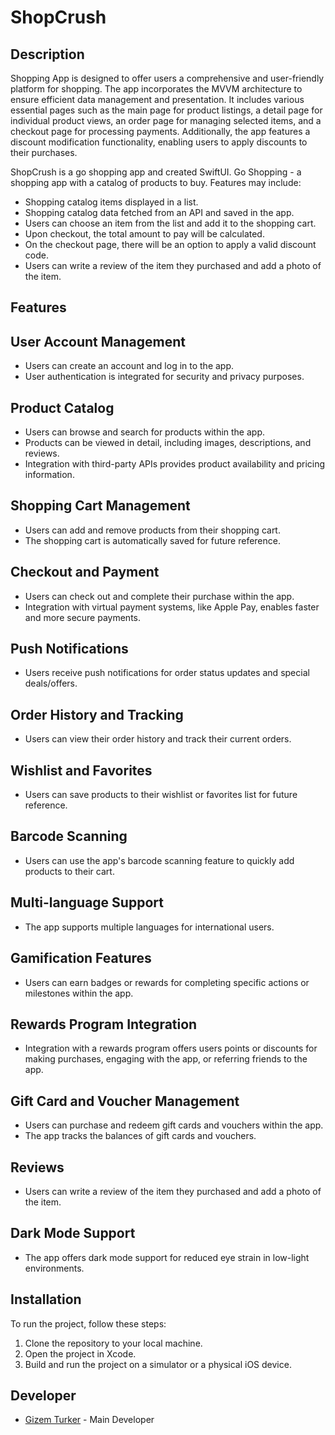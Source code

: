 # ShopCrush

## Description

Shopping App is designed to offer users a comprehensive and user-friendly platform for shopping. The app incorporates the MVVM architecture to ensure efficient data management and presentation. It includes various essential pages such as the main page for product listings, a detail page for individual product views, an order page for managing selected items, and a checkout page for processing payments. Additionally, the app features a discount modification functionality, enabling users to apply discounts to their purchases.


ShopCrush is a go shopping app and created SwiftUI. Go Shopping - a shopping app with a catalog of products to buy. Features may include:

- Shopping catalog items displayed in a list.
- Shopping catalog data fetched from an API and saved in the app.
- Users can choose an item from the list and add it to the shopping cart.
- Upon checkout, the total amount to pay will be calculated.
- On the checkout page, there will be an option to apply a valid discount code.
- Users can write a review of the item they purchased and add a photo of the item.


## Features

## User Account Management
- Users can create an account and log in to the app.
- User authentication is integrated for security and privacy purposes.

## Product Catalog
- Users can browse and search for products within the app.
- Products can be viewed in detail, including images, descriptions, and reviews.
- Integration with third-party APIs provides product availability and pricing information.

## Shopping Cart Management
- Users can add and remove products from their shopping cart.
- The shopping cart is automatically saved for future reference.

## Checkout and Payment
- Users can check out and complete their purchase within the app.
- Integration with virtual payment systems, like Apple Pay, enables faster and more secure payments.

## Push Notifications
- Users receive push notifications for order status updates and special deals/offers.

## Order History and Tracking
- Users can view their order history and track their current orders.

## Wishlist and Favorites
- Users can save products to their wishlist or favorites list for future reference.

## Barcode Scanning
- Users can use the app's barcode scanning feature to quickly add products to their cart.

## Multi-language Support
- The app supports multiple languages for international users.

## Gamification Features
- Users can earn badges or rewards for completing specific actions or milestones within the app.

## Rewards Program Integration
- Integration with a rewards program offers users points or discounts for making purchases, engaging with the app, or referring friends to the app.

## Gift Card and Voucher Management
- Users can purchase and redeem gift cards and vouchers within the app.
- The app tracks the balances of gift cards and vouchers.

## Reviews
- Users can write a review of the item they purchased and add a photo of the item.

## Dark Mode Support
- The app offers dark mode support for reduced eye strain in low-light environments.

## Installation

To run the project, follow these steps:

1. Clone the repository to your local machine.
2. Open the project in Xcode.
3. Build and run the project on a simulator or a physical iOS device.

## Developer

- [Gizem Turker](https://github.com/gizemturker) - Main Developer

